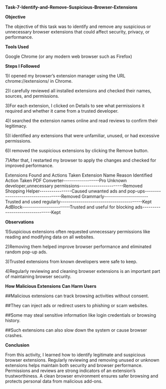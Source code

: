 **Task-7-Identify-and-Remove-Suspicious-Browser-Extensions**

**Objective**

The objective of this task was to identify and remove any suspicious or unnecessary browser extensions that could affect security, privacy, or performance.

**Tools Used**

Google Chrome (or any modern web browser such as Firefox)


**Steps I Followed**

1)I opened my browser’s extension manager using the URL chrome://extensions/ in Chrome.

2)I carefully reviewed all installed extensions and checked their names, sources, and permissions.

3)For each extension, I clicked on Details to see what permissions it required and whether it came from a trusted developer.

4)I searched the extension names online and read reviews to confirm their legitimacy.

5)I identified any extensions that were unfamiliar, unused, or had excessive permissions.

6)I removed the suspicious extensions by clicking the Remove button.

7)After that, I restarted my browser to apply the changes and checked for improved performance.


Extensions Found and Actions Taken
Extension Name	Reason Identified	Action Taken
PDF Converter------------------Pro Unknown developer,unnecessary permissions----------------------Removed
Shopping Helper----------------Caused unwanted ads and pop-ups------------------------------------Removed
Grammarly----------------------Trusted and used regularly-----------------------------------------Kept
AdBlock------------------------Trusted and useful for blocking ads--------------------------------Kept


**Observations**

1)Suspicious extensions often requested unnecessary permissions like reading and modifying data on all websites.

2)Removing them helped improve browser performance and eliminated random pop-up ads.

3)Trusted extensions from known developers were safe to keep.

4)Regularly reviewing and cleaning browser extensions is an important part of maintaining browser security.


**How Malicious Extensions Can Harm Users**

##Malicious extensions can track browsing activities without consent.

##They can inject ads or redirect users to phishing or scam websites.

##Some may steal sensitive information like login credentials or browsing history.

##Such extensions can also slow down the system or cause browser crashes.


**Conclusion**

From this activity, I learned how to identify legitimate and suspicious browser extensions.
Regularly reviewing and removing unused or unknown extensions helps maintain both security and browser performance.
Permissions and reviews are strong indicators of an extension’s trustworthiness.
A clean browser environment ensures safer browsing and protects personal data from malicious add-ons.
